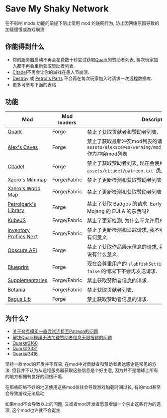 # Save My Shaky Network

在不影响 mods 功能的前提下阻止常用 mod 的联网行为, 防止因网络原因导致的加载缓慢或游戏崩溃.

## 你能得到什么

- 你的服务器启动不再会花费数十秒尝试获取[Quark](https://modrinth.com/mod/qnQsVE2z)的赞助者列表, 每次玩家加入都不再会重新获取赞助者列表.
- [Citadel](https://modrinth.com/mod/jJfV67b1)不再会让你的游戏在愚人节崩溃.
- [Destroy](https://modrinth.com/mod/destroy) 或 [Petrol's Parts](https://modrinth.com/mod/petrols-parts)
  不会再在每次玩家加入时请求一次远程数据库.
- 更多可参考下面的表格

## 功能

| Mod                                                          | Mod loaders  | Description                                                                               |
|--------------------------------------------------------------|--------------|-------------------------------------------------------------------------------------------|
| [Quark](https://modrinth.com/mod/qnQsVE2z)                   | Forge        | 禁止了获取贡献者和赞助者列表.                                                                           |
| [Alex's Caves](https://modrinth.com/mod/qnQsVE2z)            | Forge        | 禁止了获取最新冲突mod列表的请求, 现在会使用`assets/alexscaves/warning/mod_generation_conflicts.txt`作为冲突mod列表 |
| [Citadel](https://modrinth.com/mod/jJfV67b1)                 | Forge        | 禁止了获取赞助者列表, 现在会使用`assets/citadel/patreon.txt`. 愚人节彩蛋永远不会被触发.                              |
| [Xaero's Minimap](https://modrinth.com/mod/1bokaNcj)         | Forge/Fabric | 禁止了更新检测和获取赞助者列表                                                                           |
| [Xaero's World Map](https://modrinth.com/mod/NcUtCpym)       | Forge/Fabric | 禁止了更新检测和获取赞助者列表                                                                           |
| [Petrolpark's Library](https://modrinth.com/mod/petrolpark)  | Forge        | 禁止了获取 Badges 的请求. EarlyBird? 这真的不是什么违反 Mojang 的 EULA 的东西吗?                                |
| [KubeJS](https://modrinth.com/mod/kubejs)                    | Forge/Fabric | 禁止了更新检测, 为什么不允许用户禁止这个行为?                                                                  |
| [Inventory Profiles Next](https://modrinth.com/mod/O7RBXm3n) | Forge/Fabric | 禁止了更新检测和追踪请求, 我不明白这个mod中的隐私设定有何意义.                                                        |
| [Obscure API](https://modrinth.com/mod/fU7jbFHc)             | Forge        | 禁止了获取作品展示信息的请求, 我不认为这些信息对于用户来说有什么意义.                                                      |
| [Blueprint](https://modrinth.com/mod/VsM5EDoI)               | Forge        | 现在会尊重用户的 `slabfishSettings.enabled` 设置, 在为 `false` 的情况下不会再发送请求.                           |
| [Supplementaries](https://modrinth.com/mod/fFEIiSDQ)         | Forge/Fabric | 禁止获取赞助者信息的请求.                                                                             |
| [Botania](https://modrinth.com/mod/pfjLUfGv)                 | Forge/Fabric | 禁止获取贡献者列表.                                                                                |
| [Bagus Lib](https://modrinth.com/mod/95nSN4Rd)               | Forge        | 禁止获取赞助者信息的请求.                                                                             |

## 为什么?

- [关于夸克模组一直尝试连接至Patreon的问题](https://www.bilibili.com/video/BV14E421u7Kt/)
- [解决Quark模组无法加载赞助者信息无限报错的问题](https://www.bilibili.com/read/cv13814407/)
- [Quark#3160](https://github.com/VazkiiMods/Quark/issues/3160)
- [Quark#3331](https://github.com/VazkiiMods/Quark/issues/3331)
- [Quark#3416](https://github.com/VazkiiMods/Quark/issues/3416)

坚持一款mod的开发并不容易, 在mod中对贡献者和赞助者表达感谢是常见的方法. 但我并不认为从远程服务器获取这些信息是个好主意,
因为并不是地球上所有的地方都拥有良好的网络环境.

在那些网络不好的地区使用这些mod往往会导致游戏加载时间过长, 有的mod甚至会导致游戏无法启动.

如果mod不会导致以上的问题, 又或者mod开发者愿意增加一个禁止这些行为的选项, 这个mod也许就不会诞生.
